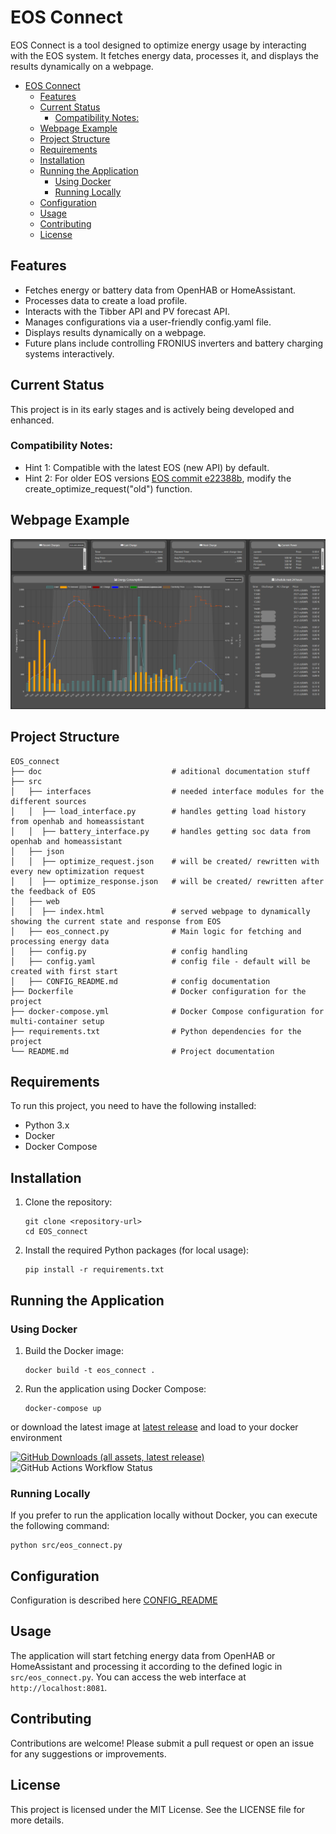 # EOS Connect

EOS Connect is a tool designed to optimize energy usage by interacting with the EOS system. It fetches energy data, processes it, and displays the results dynamically on a webpage.

- [EOS Connect](#eos-connect)
  - [Features](#features)
  - [Current Status](#current-status)
    - [Compatibility Notes:](#compatibility-notes)
  - [Webpage Example](#webpage-example)
  - [Project Structure](#project-structure)
  - [Requirements](#requirements)
  - [Installation](#installation)
  - [Running the Application](#running-the-application)
    - [Using Docker](#using-docker)
    - [Running Locally](#running-locally)
  - [Configuration](#configuration)
  - [Usage](#usage)
  - [Contributing](#contributing)
  - [License](#license)




## Features
* Fetches energy or battery data from OpenHAB or HomeAssistant.
* Processes data to create a load profile.
* Interacts with the Tibber API and PV forecast API.
* Manages configurations via a user-friendly config.yaml file.
* Displays results dynamically on a webpage.
* Future plans include controlling FRONIUS inverters and battery charging systems interactively.

## Current Status
This project is in its early stages and is actively being developed and enhanced.

### Compatibility Notes:

* Hint 1: Compatible with the latest EOS (new API) by default.
* Hint 2: For older EOS versions [EOS commit e22388b](https://github.com/Akkudoktor-EOS/EOS/tree/e22388b7537af545a53d6cebef35d98a7ee30e1b), modify the create_optimize_request("old") function.

## Webpage Example

![webpage screenshot](doc/screenshot.PNG)

## Project Structure

```
EOS_connect
├── doc                             # aditional documentation stuff
├── src
│   ├── interfaces                  # needed interface modules for the different sources
│   │  ├── load_interface.py        # handles getting load history from openhab and homeassistant
│   │  ├── battery_interface.py     # handles getting soc data from openhab and homeassistant
│   ├── json
│   │  ├── optimize_request.json    # will be created/ rewritten with every new optimization request
│   │  ├── optimize_response.json   # will be created/ rewritten after the feedback of EOS
│   ├── web
│   │  ├── index.html               # served webpage to dynamically showing the current state and response from EOS
│   ├── eos_connect.py              # Main logic for fetching and processing energy data
│   ├── config.py                   # config handling
│   ├── config.yaml                 # config file - default will be created with first start
│   ├── CONFIG_README.md            # config documentation
├── Dockerfile                      # Docker configuration for the project
├── docker-compose.yml              # Docker Compose configuration for multi-container setup
├── requirements.txt                # Python dependencies for the project
└── README.md                       # Project documentation
```

## Requirements

To run this project, you need to have the following installed:

- Python 3.x
- Docker
- Docker Compose

## Installation

1. Clone the repository:
   ```
   git clone <repository-url>
   cd EOS_connect
   ```

2. Install the required Python packages (for local usage):
   ```
   pip install -r requirements.txt
   ```

## Running the Application

### Using Docker

1. Build the Docker image:
   ```
   docker build -t eos_connect .
   ```

2. Run the application using Docker Compose:
   ```
   docker-compose up
   ```

or download the latest image at [latest release](https://github.com/ohAnd/eos_connect/releases/latest) and load to your docker environment

[![GitHub Downloads (all assets, latest release)](https://img.shields.io/github/downloads/ohand/eos_connect/latest/total)](https://github.com/ohAnd/eos_connect/releases/latest)
![GitHub Actions Workflow Status](https://img.shields.io/github/actions/workflow/status/ohand/eos_connect/docker-image.yml)


### Running Locally

If you prefer to run the application locally without Docker, you can execute the following command:
```
python src/eos_connect.py
```

## Configuration

Configuration is described here [CONFIG_README](src/CONFIG_README.md)

## Usage

The application will start fetching energy data from OpenHAB or HomeAssistant and processing it according to the defined logic in `src/eos_connect.py`. You can access the web interface at `http://localhost:8081`.

## Contributing

Contributions are welcome! Please submit a pull request or open an issue for any suggestions or improvements.

## License

This project is licensed under the MIT License. See the LICENSE file for more details.
